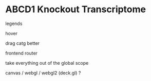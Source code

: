 # ABCD1 Knockout Transcriptome



legends


hover


drag catg better


frontend router


take everything out of the global scope


canvas / webgl / webgl2 (deck.gl) ?



